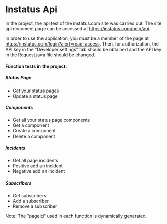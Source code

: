# Instatus Api 

In the project, the api test of the instatus.com site was carried out. The site api document page can be accessed at https://instatus.com/help/api.

In order to use the application, you must be a member of the page at https://instatus.com/login?alert=read-access. Then, for authorization, the API key in the "Developer settings" tab should be obtained and the API key in the Request.java file should be changed.

#### Function tests in the project:
##### Status Page
- Get your status pages
- Update a status page
##### Components
- Get all your status page components
- Get a component
- Create a component
- Delete a component
##### Incidents
- Get all page incidents
- Positive add an incident
- Negative add an incident
##### Subscribers
- Get subscribers
- Add a subscriber
- Remove a subscriber

Note: The "pageId" used in each function is dynamically generated.

